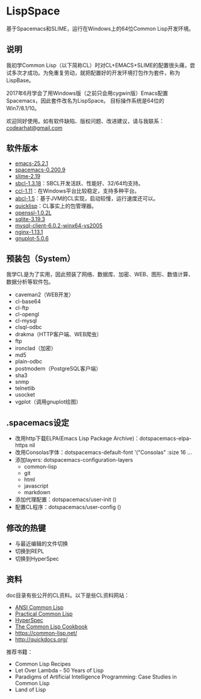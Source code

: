 # LispSpace
基于Spacemacs和SLIME，运行在Windows上的64位Common Lisp开发环境。

## 说明
我初学Common Lisp（以下简称CL）时对CL+EMACS+SLIME的配置很头痛，尝试多次才成功。为免重复劳动，就把配置好的开发环境打包作为套件，称为LispBase。

2017年6月学会了用Windows版（之前只会用cygwin版）Emacs配置Spacemacs，因此套件改名为LispSpace。
目标操作系统是64位的Win7/8.1/10。

欢迎同好使用。如有软件缺陷、版权问题、改进建议，请与我联系：codearhat@gmail.com

## 软件版本
* [emacs-25.2.1](http://www.gnu.org/software/emacs/)
* [spacemacs-0.200.9](http://spacemacs.org/)
* [slime-2.19](http://common-lisp.net/project/slime/)
* [sbcl-1.3.18](http://www.sbcl.org/)：SBCL开发活跃、性能好、32/64均支持。
* [ccl-1.11](http://ccl.clozure.com/)：在Windows平台比较稳定，支持多种平台。
* [abcl-1.5](https://common-lisp.net/project/armedbear/)：基于JVM的CL实现，启动较慢，运行速度还可以。
* [quicklisp](http://www.quicklisp.org/)：CL事实上的包管理器。
* [openssl-1.0.2L](https://slproweb.com/products/Win32OpenSSL.html)
* [sqlite-3.19.3](https://www.sqlite.org/)
* [mysql-client-6.0.2-winx64-vs2005](https://dev.mysql.com/downloads/connector/c/)
* [nginx-1.13.1](https://nginx.org/)
* [gnuplot-5.0.6](http://gnuplot.sourceforge.net/)

## 预装包（System）
我学CL是为了实用，因此预装了网络、数据库、加密、WEB、图形、数值计算、数据分析等软件包。
* caveman2（WEB开发）
* cl-base64
* cl-ftp
* cl-opengl
* cl-mysql
* clsql-odbc
* drakma（HTTP客户端、WEB爬虫）
* ftp
* ironclad（加密）
* md5
* plain-odbc
* postmodern（PostgreSQL客户端）
* sha3
* snmp
* telnetlib
* usocket
* vgplot（调用gnuplot绘图）

## .spacemacs设定
* 改用http下载ELPA(Emacs Lisp Package Archive)：dotspacemacs-elpa-https nil
* 改用Consolas字体：dotspacemacs-default-font '("Consolas" :size 16 ...
* 添加layers: dotspacemacs-configuration-layers
  * common-lisp
  * git
  * html
  * javascript
  * markdown
* 添加代理配置：dotspacemacs/user-init ()
* 配置CL程序：dotspacemacs/user-config ()

## 修改的热键
* 与最近编辑的文件切换
* 切换到REPL
* 切换到HyperSpec

## 资料
doc目录有些公开的CL资料。以下是些CL资料网站：
* [ANSI Common Lisp](http://acl.readthedocs.io/en/latest/zhCN/index.html)
* [Practical Common Lisp](http://www.gigamonkeys.com/book/)
* [HyperSpec](http://www.lispworks.com/documentation/HyperSpec/Front/index.htm)
* [The Common Lisp Cookbook](http://cl-cookbook.sourceforge.net/)
* https://common-lisp.net/
* http://quickdocs.org/

推荐书籍：
* Common Lisp Recipes
* Let Over Lambda - 50 Years of Lisp
* Paradigms of Artificial Intelligence Programming: Case Studies in Common Lisp
* Land of Lisp
